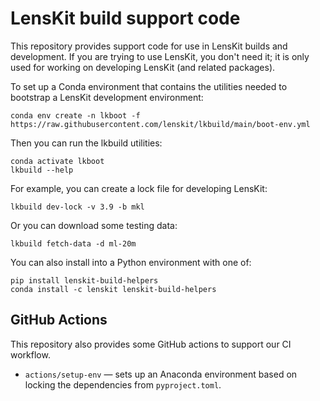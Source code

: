 # LensKit build support code

This repository provides support code for use in LensKit builds and development.  If you are trying to
use LensKit, you don't need it; it is only used for working on developing LensKit (and related packages).

To set up a Conda environment that contains the utilities needed to bootstrap a LensKit
development environment:

    conda env create -n lkboot -f https://raw.githubusercontent.com/lenskit/lkbuild/main/boot-env.yml

Then you can run the lkbuild utilities:

    conda activate lkboot
    lkbuild --help

For example, you can create a lock file for developing LensKit:

    lkbuild dev-lock -v 3.9 -b mkl

Or you can download some testing data:

    lkbuild fetch-data -d ml-20m

You can also install into a Python environment with one of:

    pip install lenskit-build-helpers
    conda install -c lenskit lenskit-build-helpers

## GitHub Actions

This repository also provides some GitHub actions to support our CI workflow.

- `actions/setup-env` — sets up an Anaconda environment based on locking the dependencies from `pyproject.toml`.
